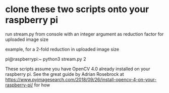 # clone these two scripts onto your raspberry pi

run stream.py from console with an integer argument as reduction factor for uploaded image size

example, for a 2-fold reduction in uploaded image size

pi@raspberrypi:~ python3 stream.py 2

These scripts assume you have OpenCV 4.0 already installed on your raspberry pi. See the great guide by Adrian Rosebrock at https://www.pyimagesearch.com/2018/09/26/install-opencv-4-on-your-raspberry-pi/ for how
